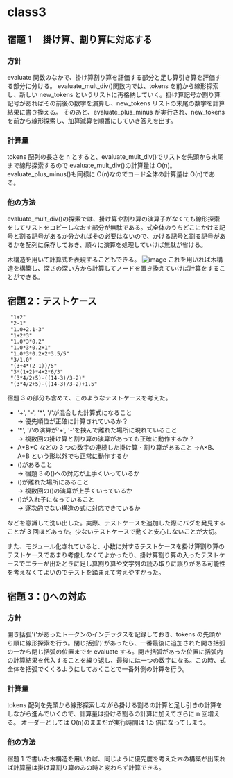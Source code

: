 # class3

## 宿題 1 　掛け算、割り算に対応する

### 方針

evaluate 関数のなかで、掛け算割り算を評価する部分と足し算引き算を評価する部分に分ける。
evaluate_mult_div()関数内では、tokens を前から線形探索し、新しい new_tokens というリストに再格納していく。掛け算記号か割り算記号があればその前後の数字を演算し、new_tokens リストの末尾の数字を計算結果に書き換える。
そのあと、evaluate_plus_minus が実行され、new_tokens を前から線形探索し、加算減算を順番にしていき答えを出す。

### 計算量

tokens 配列の長さを n とすると、evaluate_mult_div()でリストを先頭から末尾まで線形探索するので evaluate_mult_div()の計算量は O(n)。evaluate_plus_minus()も同様に O(n)なのでコード全体の計算量は O(n)である。

### 他の方法

evaluate_mult_div()の探索では、掛け算や割り算の演算子がなくても線形探索をしてリストをコピーしなおす部分が無駄である。式全体のうちどこにかける記号と割る記号があるか分かればその必要はないので、かける記号と割る記号があるかを配列に保存しておき、順々に演算を処理していけば無駄が省ける。

木構造を用いて計算式を表現することもできる。
![image](https://user-images.githubusercontent.com/58587065/119826318-da7fa300-bf32-11eb-9714-6bbdf8f9a449.png)
これを用いれば木構造を構築し、深さの深い方から計算してノードを置き換えていけば計算をすることができる。

## 宿題 2：テストケース

```
 "1+2"
 "2-1"
 "1.0+2.1-3"
 "1+2*3"
 "1.0*3*0.2"
 "1.0*3*0.2+1"
 "1.0*3*0.2+2*3.5/5"
 "3/1.0"
 "(3+4*(2-1))/5"
 "3*(1+2)*4+2*6/3"
 "(3*4/2+5)-((14-3)/3-2)"
 "(3*4/2+5)-((14-3)/3-2)+1.5"
```

宿題 3 の部分も含めて、このようなテストケースを考えた。<br>

- '+', '-', '\*', '/'が混合した計算式になること<br>
  → 優先順位が正確に計算されているか？
- '\*', '/'の演算が'+', '-'を挟んで離れた場所に現れていること<br>
  → 複数回の掛け算と割り算の演算があっても正確に動作するか？
- A\*B\*C などの 3 つの数字の連続した掛け算・割り算があること
  →A×B、A÷B という形以外でも正常に動作するか
- ()があること<br>
  → 宿題 3 の()への対応が上手くいっているか
- ()が離れた場所にあること<br>
  → 複数回の()の演算が上手くいっているか
- ()が入れ子になっていること<br>
  → 逐次的でない構造の式に対応できているか

などを意識して洗い出した。実際、テストケースを追加した際にバグを発見することが 3 回ほどあった。少ないテストケースで動くと安心しないことが大切。

また、モジュール化されていると、小数に対するテストケースを掛け算割り算のテストケースであまり考慮しなくてよかったり、掛け算割り算の入ったテストケースでエラーが出たときに足し算割り算や文字列の読み取りに誤りがある可能性を考えなくてよいのでテストを踏まえて考えやすかった。

## 宿題 3：()への対応

### 方針

開き括弧'('があったトークンのインデックスを記録しておき、tokens の先頭から順に線形探索を行う。閉じ括弧')'があったら、一番最後に追加された開き括弧の一から閉じ括弧の位置までを evaluate する。開き括弧があった位置に括弧内の計算結果を代入することを繰り返し、最後には一つの数字になる。この時、式全体を括弧でくくるようにしておくことで一番外側の計算を行う。

### 計算量

tokens 配列を先頭から線形探索しながら掛ける割るの計算と足し引きの計算をしながら進んでいくので、計算量は掛ける割るの計算に加えてさらに n 回増える。
オーダーとしては O(n)のままだが実行時間は 1.5 倍になってしまう。

### 他の方法

宿題 1 で書いた木構造を用いれば、同じように優先度を考えた木の構築が出来れば計算量は掛け算割り算のみの時と変わらず計算できる。
